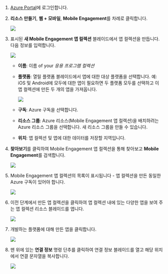 
1. [Azure Portal](https://portal.azure.com)에 로그인합니다.
2. **리소스 만들기**, **웹 + 모바일**, **Mobile Engagement**를 차례로 클릭합니다.
   
    ![](./media/mobile-engagement-create-app-in-portal-new/browse-azme-extension.png)
3. 표시된 **새 Mobile Engagement 앱 컬렉션** 블레이드에서 앱 컬렉션을 만듭니다. 다음 정보를 입력합니다.
   
    ![](./media/mobile-engagement-create-app-in-portal-new/new-azme-app.png)
   
   * **이름**: 이름 of your *응용 프로그램 컬렉션* 
   * **플랫폼**: 열릴 플랫폼 블레이드에서 앱에 대한 대상 플랫폼을 선택합니다. 예: iOS 및 Android에 모두에 대한 앱이 필요하면 두 플랫폼 모두를 선택하고 이 앱 컬렉션에 만든 두 개의 앱을 가져옵니다. 
     
      ![](./media/mobile-engagement-create-app-in-portal-new/choose-platform.png)
   * **구독**: Azure 구독을 선택합니다. 
   * **리소스 그룹**: Azure 리소스(Mobile Engagement 앱 컬렉션)을 배치하려는 Azure 리소스 그룹을 선택합니다. 새 리소스 그룹을 만들 수 있습니다.  
   * **위치**: 앱 컬렉션 및 앱에 대한 데이터를 저장할 지역입니다.
4. **찾아보기**를 클릭하여 Mobile Engagement 앱 컬렉션을 통해 찾아보고 **Mobile Engagement**를 검색합니다.
   
    ![](./media/mobile-engagement-create-app-in-portal-new/browse-mobile-engagement-menu.png)
5. Mobile Engagement 앱 컬렉션의 목록이 표시됩니다 - 앱 컬렉션을 만든 동일한 Azure 구독이 있어야 합니다.
   
    ![](./media/mobile-engagement-create-app-in-portal-new/browse-mobile-engagement.png)
6. 이전 단계에서 만든 앱 컬렉션을 클릭하여 앱 컬렉션 내에 있는 다양한 앱을 보여 주는 앱 컬렉션 리소스 블레이드를 엽니다. 
   
    ![](./media/mobile-engagement-create-app-in-portal-new/mobile-engagement-app-collection.png)
7. 개발하는 플랫폼에 대해 만든 앱을 클릭합니다. 
   
    ![](./media/mobile-engagement-create-app-in-portal-new/mobile-engagement-app.png)
8. 맨 위에 있는 **연결 정보** 명령 단추를 클릭하여 연결 정보 블레이드를 열고 해당 위치에서 연결 문자열을 복사합니다. 
   
    ![](./media/mobile-engagement-create-app-in-portal-new/app-connection-info.png)

